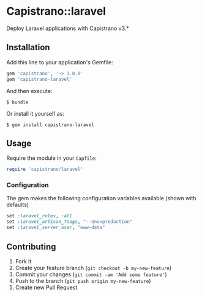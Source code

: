 # Capistrano::laravel

Deploy Laravel applications with Capistrano v3.*

## Installation

Add this line to your application's Gemfile:

```ruby
gem 'capistrano', '~> 3.0.0'
gem 'capistrano-laravel'
```

And then execute:

    $ bundle

Or install it yourself as:

    $ gem install capistrano-laravel

## Usage

Require the module in your `Capfile`:

```ruby
require 'capistrano/laravel'
```

### Configuration

The gem makes the following configuration variables available (shown with defaults)

```ruby
set :laravel_roles, :all
set :laravel_artisan_flags, "--env=production"
set :laravel_server_user, "www-data"
```

## Contributing

1. Fork it
2. Create your feature branch (`git checkout -b my-new-feature`)
3. Commit your changes (`git commit -am 'Add some feature'`)
4. Push to the branch (`git push origin my-new-feature`)
5. Create new Pull Request
